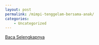 ```yaml
---
layout: post
permalink: /mimpi-tenggelam-bersama-anak/
categories:
    - Uncategorized
---
```


[Baca Selengkapnya](/09)